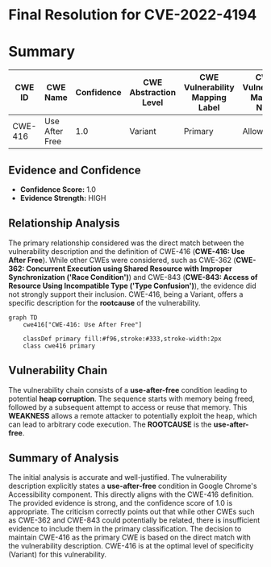 # Final Resolution for CVE-2022-4194

# Summary
| CWE ID | CWE Name | Confidence | CWE Abstraction Level | CWE Vulnerability Mapping Label | CWE-Vulnerability Mapping Notes |
|---|---|---|---|---|---|
| CWE-416 | Use After Free | 1.0 | Variant | Primary | Allowed |

## Evidence and Confidence

*   **Confidence Score:** 1.0
*   **Evidence Strength:** HIGH

## Relationship Analysis
The primary relationship considered was the direct match between the vulnerability description and the definition of CWE-416 (**CWE-416: Use After Free**). While other CWEs were considered, such as CWE-362 (**CWE-362: Concurrent Execution using Shared Resource with Improper Synchronization ('Race Condition')**) and CWE-843 (**CWE-843: Access of Resource Using Incompatible Type ('Type Confusion')**), the evidence did not strongly support their inclusion. CWE-416, being a Variant, offers a specific description for the **rootcause** of the vulnerability.

```mermaid
graph TD
    cwe416["CWE-416: Use After Free"]
    
    classDef primary fill:#f96,stroke:#333,stroke-width:2px
    class cwe416 primary
```

## Vulnerability Chain
The vulnerability chain consists of a **use-after-free** condition leading to potential **heap corruption**. The sequence starts with memory being freed, followed by a subsequent attempt to access or reuse that memory. This **WEAKNESS** allows a remote attacker to potentially exploit the heap, which can lead to arbitrary code execution. The **ROOTCAUSE** is the **use-after-free**.

## Summary of Analysis
The initial analysis is accurate and well-justified. The vulnerability description explicitly states a **use-after-free** condition in Google Chrome's Accessibility component. This directly aligns with the CWE-416 definition. The provided evidence is strong, and the confidence score of 1.0 is appropriate. The criticism correctly points out that while other CWEs such as CWE-362 and CWE-843 could potentially be related, there is insufficient evidence to include them in the primary classification. The decision to maintain CWE-416 as the primary CWE is based on the direct match with the vulnerability description. CWE-416 is at the optimal level of specificity (Variant) for this vulnerability.